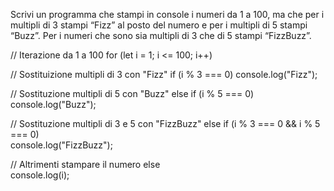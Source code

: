 Scrivi un programma che stampi in console i numeri da 1 a 100, ma che per i multipli di 3 stampi “Fizz” al posto del numero e per i multipli di 5 stampi “Buzz”. Per i numeri che sono sia multipli di 3 che di 5 stampi “FizzBuzz”.

// Iterazione da 1 a 100
for (let i = 1; i <= 100; i++)

// Sostituizione multipli di 3 con "Fizz"
if (i % 3 === 0) 
    console.log("Fizz");

// Sostituzione multipli di 5 con "Buzz"
else if (i % 5 === 0) 
    console.log("Buzz");

// Sostituzione multipli di 3 e 5 con "FizzBuzz"
else if (i % 3 === 0 && i % 5 === 0)  
    console.log("FizzBuzz");

// Altrimenti stampare il numero
else  
    console.log(i);
